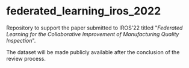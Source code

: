 # federated_learning_iros_2022
Repository to support the paper submitted to IROS'22 titled "_Federated Learning for the Collaborative Improvement of Manufacturing Quality Inspection_".

The dataset will be made publicly available after the conclusion of the review process.
